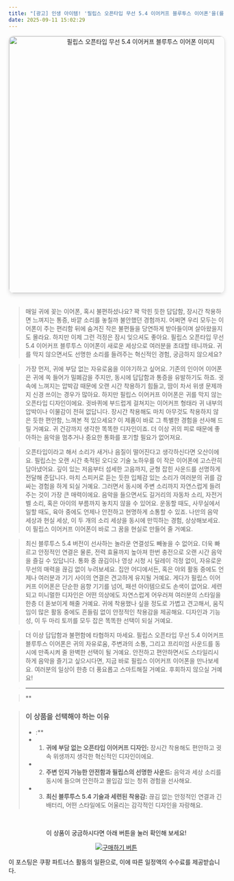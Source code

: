 ```yaml
---
title: "[광고] 인생 아이템! '필립스 오픈타입 무선 5.4 이어커프 블루투스 이어폰'을(를) 만나보세요."
date: 2025-09-11 15:02:29
---
```


<div align="center">
    <a href="https://link.coupang.com/re/AFFSDP?lptag=AF8916626&pageKey=8708449885&itemId=25289585366&vendorItemId=92328231843&traceid=V0-153-4c1ea757bbb9ab32&requestid=20250912000207581162951076&token=31850C%7CMIXED" target="_blank">
        <img src="https://ads-partners.coupang.com/image1/HovEkoq1JXukGU4SHob-w3FiGzj-IPgFPR-_ZGdkeTTPQXYcJ4qOOwVCNFIsbiqLp8O9gaak9Bz9VyQDdY51TGFUF-CAtPj3B1m7OD6Cp6Vft7ayjC3xtQwoZhLBvPbhR0MCTlFzhi6W7DNqJXIMY98lZ7TO4zt7rkcbAqjdBl2TzFUeORqZio2yT7O3dklUmKFsJXKVTbj8-3I0QNE_b3AAtnYihzGdCn3c2crWd6uRT1tLydDMpySgbzArBoIScbJ8zzg_ybQyLZsY2ds92fU4KQ==" alt="필립스 오픈타입 무선 5.4 이어커프 블루투스 이어폰 이미지" width="600" style="max-width: 100%; height: auto; border-radius: 12px; border: 1px solid #e0e0e0; box-shadow: 0 4px 8px rgba(0,0,0,0.1);">
    </a>
</div>
<br>

> 매일 귀에 꽂는 이어폰, 혹시 불편하셨나요? 꽉 막힌 듯한 답답함, 장시간 착용하면 느껴지는 통증, 바깥 소리를 놓칠까 불안했던 경험까지. 어쩌면 우리 모두는 이어폰이 주는 편리함 뒤에 숨겨진 작은 불편들을 당연하게 받아들이며 살아왔을지도 몰라요. 하지만 이제 그런 걱정은 잠시 잊으셔도 좋아요. 필립스 오픈타입 무선 5.4 이어커프 블루투스 이어폰이 새로운 세상으로 여러분을 초대할 테니까요. 귀를 막지 않으면서도 선명한 소리를 들려주는 혁신적인 경험, 궁금하지 않으세요?

> 가장 먼저, 귀에 부담 없는 자유로움을 이야기하고 싶어요. 기존의 인이어 이어폰은 귀에 쏙 들어가 밀폐감을 주지만, 동시에 답답함과 통증을 유발하기도 하죠. 귓속에 느껴지는 압박감 때문에 오랜 시간 착용하기 힘들고, 땀이 차서 위생 문제까지 신경 쓰이는 경우가 많아요. 하지만 필립스 이어커프 이어폰은 귀를 막지 않는 오픈타입 디자인이에요. 귓바퀴에 부드럽게 걸쳐지는 이어커프 형태라 귀 내부의 압박이나 이물감이 전혀 없답니다. 장시간 착용해도 마치 아무것도 착용하지 않은 듯한 편안함, 느껴본 적 있으세요? 이 제품이 바로 그 특별한 경험을 선사해 드릴 거예요. 귀 건강까지 생각한 똑똑한 디자인이죠. 더 이상 귀의 피로 때문에 좋아하는 음악을 멈추거나 중요한 통화를 포기할 필요가 없어져요.

> 오픈타입이라고 해서 소리가 새거나 음질이 떨어진다고 생각하신다면 오산이에요. 필립스는 오랜 시간 축적된 오디오 기술 노하우를 이 작은 이어폰에 고스란히 담아냈어요. 깊이 있는 저음부터 섬세한 고음까지, 균형 잡힌 사운드를 선명하게 전달해 준답니다. 마치 스피커로 듣는 듯한 입체감 있는 소리가 여러분의 귀를 감싸는 경험을 하게 되실 거예요. 그러면서 동시에 주변 소리까지 자연스럽게 들려주는 것이 가장 큰 매력이에요. 음악을 들으면서도 길거리의 자동차 소리, 자전거 벨 소리, 혹은 아이의 부름까지 놓치지 않을 수 있어요. 운동할 때도, 사무실에서 일할 때도, 육아 중에도 언제나 안전하고 현명하게 소통할 수 있죠. 나만의 음악 세상과 현실 세상, 이 두 개의 소리 세상을 동시에 만끽하는 경험, 상상해보세요. 이 필립스 이어커프 이어폰이 바로 그 꿈을 현실로 만들어 줄 거예요.

> 최신 블루투스 5.4 버전이 선사하는 놀라운 연결성도 빼놓을 수 없어요. 더욱 빠르고 안정적인 연결은 물론, 전력 효율까지 높아져 한번 충전으로 오랜 시간 음악을 즐길 수 있답니다. 통화 중 끊김이나 영상 시청 시 딜레이 걱정 없이, 자유로운 무선의 매력을 끊김 없이 누려보세요. 집안 어디에서든, 혹은 야외 활동 중에도 언제나 여러분과 기기 사이의 연결은 견고하게 유지될 거예요. 게다가 필립스 이어커프 이어폰은 단순한 음향 기기를 넘어, 패션 아이템으로도 손색이 없어요. 세련되고 미니멀한 디자인은 어떤 의상에도 자연스럽게 어우러져 여러분의 스타일을 한층 더 돋보이게 해줄 거예요. 귀에 착용했나 싶을 정도로 가볍고 견고해서, 움직임이 많은 활동 중에도 흔들림 없이 안정적인 착용감을 제공해요. 디자인과 기능성, 이 두 마리 토끼를 모두 잡은 똑똑한 선택이 되실 거예요.

> 더 이상 답답함과 불편함에 타협하지 마세요. 필립스 오픈타입 무선 5.4 이어커프 블루투스 이어폰은 귀의 자유로움, 주변과의 소통, 그리고 프리미엄 사운드를 동시에 만족시켜 줄 완벽한 선택이 될 거예요. 안전하고 편안하면서도 스타일리시하게 음악을 즐기고 싶으시다면, 지금 바로 필립스 이어커프 이어폰을 만나보세요. 여러분의 일상이 한층 더 풍요롭고 스마트해질 거예요. 후회하지 않으실 거예요!

> ---

> **


> ### 이 상품을 선택해야 하는 이유
> - :**
> - 1.  **귀에 부담 없는 오픈타입 이어커프 디자인:** 장시간 착용해도 편안하고 귓속 위생까지 생각한 혁신적인 디자인이에요.
> - 2.  **주변 인지 가능한 안전함과 필립스의 선명한 사운드:** 음악과 세상 소리를 동시에 들으며 안전하고 몰입감 있는 청취 경험을 선사해요.
> - 3.  **최신 블루투스 5.4 기술과 세련된 착용감:** 끊김 없는 안정적인 연결과 긴 배터리, 어떤 스타일에도 어울리는 감각적인 디자인을 자랑해요.


<br>

<div align="center">
  <p>이 상품이 궁금하시다면 아래 버튼을 눌러 확인해 보세요!</p>
  <a href="https://link.coupang.com/re/AFFSDP?lptag=AF8916626&pageKey=8708449885&itemId=25289585366&vendorItemId=92328231843&traceid=V0-153-4c1ea757bbb9ab32&requestid=20250912000207581162951076&token=31850C%7CMIXED" target="_blank">
    <img src="https://img.shields.io/badge/지금 바로 구매하기-FF5722?style=for-the-badge&logo=coupa&logoColor=white" alt="구매하기 버튼">
  </a>
</div>

이 포스팅은 쿠팡 파트너스 활동의 일환으로, 이에 따른 일정액의 수수료를 제공받습니다.

